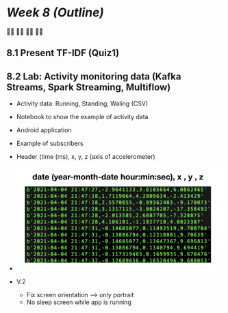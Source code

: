 # ***Week 8 (Outline)***</br>
:walking_man: :running_man: :biking_man: :golfing_woman:</br>

## 8.1 Present TF-IDF (Quiz1)

## 8.2 Lab: Activity monitoring data (Kafka Streams, Spark Streaming, Multiflow)

- Activity data: Running, Standing, Waling (CSV)
- Notebook to show the example of activity data
- Android application
- Example of subscribers
- Header (time (ms), x, y, z (axis of accelerometer)
- ![ex1](./ex1.png)

- V.2
  - Fix screen orientation --> only portrait
  - No sleep screen while app is running
